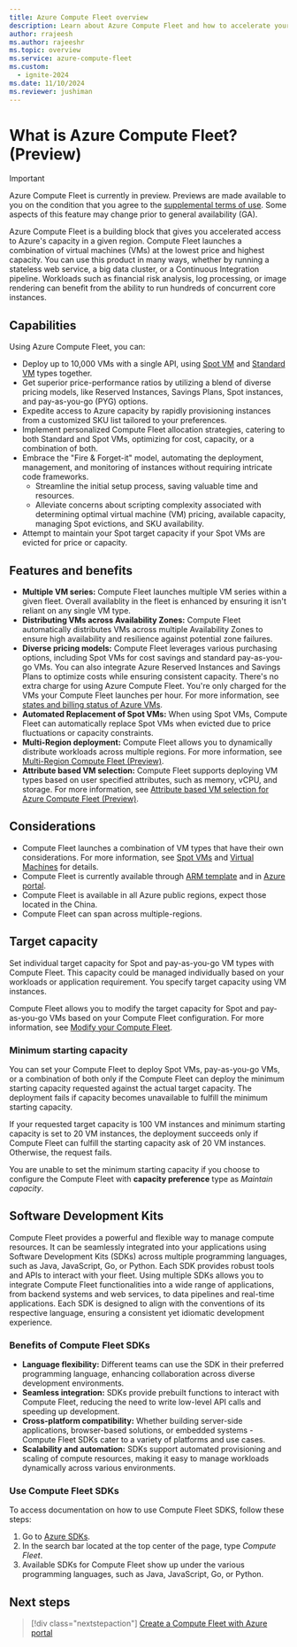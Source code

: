 ```yaml
---
title: Azure Compute Fleet overview
description: Learn about Azure Compute Fleet and how to accelerate your access to Azure's capacity.
author: rrajeesh
ms.author: rajeeshr
ms.topic: overview
ms.service: azure-compute-fleet
ms.custom:
  - ignite-2024
ms.date: 11/10/2024
ms.reviewer: jushiman
---
```


# What is Azure Compute Fleet? (Preview)

> [!IMPORTANT]
> Azure Compute Fleet is currently in preview. Previews are made available to you on the condition that you agree to the [supplemental terms of use](https://azure.microsoft.com/support/legal/preview-supplemental-terms/). Some aspects of this feature may change prior to general availability (GA). 

Azure Compute Fleet is a building block that gives you accelerated access to Azure's capacity in a given region. Compute Fleet launches a combination of virtual machines (VMs) at the lowest price and highest capacity. You can use this product in many ways, whether by running a stateless web service, a big data cluster, or a Continuous Integration pipeline. Workloads such as financial risk analysis, log processing, or image rendering can benefit from the ability to run hundreds of concurrent core instances.

## Capabilities 

Using Azure Compute Fleet, you can:

- Deploy up to 10,000 VMs with a single API, using [Spot VM](../virtual-machines/spot-vms.md) and [Standard VM](../virtual-machines/overview.md) types together.
- Get superior price-performance ratios by utilizing a blend of diverse pricing models, like Reserved Instances, Savings Plans, Spot instances, and pay-as-you-go (PYG) options.
- Expedite access to Azure capacity by rapidly provisioning instances from a customized SKU list tailored to your preferences.
- Implement personalized Compute Fleet allocation strategies, catering to both Standard and Spot VMs, optimizing for cost, capacity, or a combination of both.
- Embrace the "Fire & Forget-it" model, automating the deployment, management, and monitoring of instances without requiring intricate code frameworks.
    - Streamline the initial setup process, saving valuable time and resources.
    - Alleviate concerns about scripting complexity associated with determining optimal virtual machine (VM) pricing, available capacity, managing Spot evictions, and SKU availability.
- Attempt to maintain your Spot target capacity if your Spot VMs are evicted for price or capacity.

## Features and benefits

- **Multiple VM series:** Compute Fleet launches multiple VM series within a given fleet. Overall availablity in the fleet is enhanced by ensuring it isn't reliant on any single VM type.
- **Distributing VMs across Availability Zones:** Compute Fleet automatically distributes VMs across multiple Availability Zones to ensure high availability and resilience against potential zone failures.
- **Diverse pricing models:** Compute Fleet leverages various purchasing options, including Spot VMs for cost savings and standard pay-as-you-go VMs. You can also integrate Azure Reserved Instances and Savings Plans to optimize costs while ensuring consistent capacity. There's no extra charge for using Azure Compute Fleet. You're only charged for the VMs your Compute Fleet launches per hour. For more information, see [states and billing status of Azure VMs](../virtual-machines/states-billing.md).
- **Automated Replacement of Spot VMs:** When using Spot VMs, Compute Fleet can automatically replace Spot VMs when evicted due to price fluctuations or capacity constraints.
- **Multi-Region deployment:** Compute Fleet allows you to dynamically distribute workloads across multiple regions. For more information, see [Multi-Region Compute Fleet (Preview)](multi-region-compute-fleet.md).
- **Attribute based VM selection:** Compute Fleet supports deploying VM types based on user specified attributes, such as memory, vCPU, and storage. For more information, see [Attribute based VM selection for Azure Compute Fleet (Preview)](attribute-based-vm-selection.md).
 
## Considerations 

- Compute Fleet launches a combination of VM types that have their own considerations. For more information, see [Spot VMs](../virtual-machines/spot-vms.md) and [Virtual Machines](../virtual-machines/overview.md) for details. 
- Compute Fleet is currently available through [ARM template](quickstart-create-rest-api.md) and in [Azure portal](quickstart-create-portal.md).
- Compute Fleet is available in all Azure public regions, expect those located in the China.
- Compute Fleet can span across multiple-regions.

## Target capacity 

Set individual target capacity for Spot and pay-as-you-go VM types with Compute Fleet. This capacity could be managed individually based on your workloads or application requirement. You specify target capacity using VM instances. 

Compute Fleet allows you to modify the target capacity for Spot and pay-as-you-go VMs based on your Compute Fleet configuration. For more information, see [Modify your Compute Fleet](modify-fleet.md). 

### Minimum starting capacity 

You can set your Compute Fleet to deploy Spot VMs, pay-as-you-go VMs, or a combination of both only if the Compute Fleet can deploy the minimum starting capacity requested against the actual target capacity. The deployment fails if capacity becomes unavailable to fulfill the minimum starting capacity. 

If your requested target capacity is 100 VM instances and minimum starting capacity is set to 20 VM instances, the deployment succeeds only if Compute Fleet can fulfill the starting capacity ask of 20 VM instances. Otherwise, the request fails. 

You are unable to set the minimum starting capacity if you choose to configure the Compute Fleet with **capacity preference** type as *Maintain capacity*. 

## Software Development Kits

Compute Fleet provides a powerful and flexible way to manage compute resources. It can be seamlessly integrated into your applications using Software Development Kits (SDKs) across multiple programming languages, such as Java, JavaScript, Go, or Python. Each SDK provides robust tools and APIs to interact with your fleet. Using multiple SDKs allows you to integrate Compute Fleet functionalities into a wide range of applications, from backend systems and web services, to data pipelines and real-time applications. Each SDK is designed to align with the conventions of its respective language, ensuring a consistent yet idiomatic development experience.

### Benefits of Compute Fleet SDKs

- **Language flexibility:** Different teams can use the SDK in their preferred programming language, enhancing collaboration across diverse development environments.
- **Seamless integration:** SDKs provide prebuilt functions to interact with Compute Fleet, reducing the need to write low-level API calls and speeding up development.
- **Cross-platform compatibility:** Whether building server-side applications, browser-based solutions, or embedded systems - Compute Fleet SDKs cater to a variety of platforms and use cases.
- **Scalability and automation:** SDKs support automated provisioning and scaling of compute resources, making it easy to manage workloads dynamically across various environments.

### Use Compute Fleet SDKs

To access documentation on how to use Compute Fleet SDKS, follow these steps:
1. Go to [Azure SDKs](https://azure.github.io/azure-sdk/releases/latest/index.html).
2. In the search bar located at the top center of the page, type *Compute Fleet*.
3. Available SDKs for Compute Fleet show up under the various programming languages, such as Java, JavaScript, Go, or Python.

## Next steps

> [!div class="nextstepaction"]
> [Create a Compute Fleet with Azure portal](quickstart-create-portal.md)
